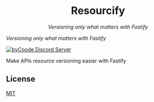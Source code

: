 <div align="center">
    
# Resourcify
<em>Versioning only what matters with Fastify</em>

</div>

<em>Versioning only what matters with Fastify</em>


[![byCoode Discord Server](https://img.shields.io/discord/800519993602211890?color=%23738ADB&label=byCoode&logo=discord&logoColor=%23738ADB)](https://discord.gg/Mgt39Rm8dn)

Make APIs resource versioning easier with Fastify

## License
[MIT](../LICENSE)
